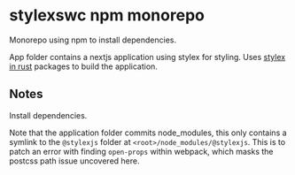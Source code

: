 
# stylexswc npm monorepo

Monorepo using npm to install dependencies.

App folder contains a nextjs application using stylex for styling. Uses [stylex in rust](https://github.com/Dwlad90/stylex-swc-plugin) packages to build the application.

## Notes

Install dependencies.

Note that the application folder commits node_modules, this only contains a symlink to the `@stylexjs` folder at `<root>/node_modules/@stylexjs`. This is to patch an error with finding `open-props` within webpack, which masks the postcss path issue uncovered here.